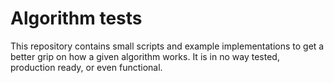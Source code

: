 # Algorithm tests

This repository contains small scripts and example implementations to get a better grip 
on how a given algorithm works. It is in no way tested, production ready, or even functional.


